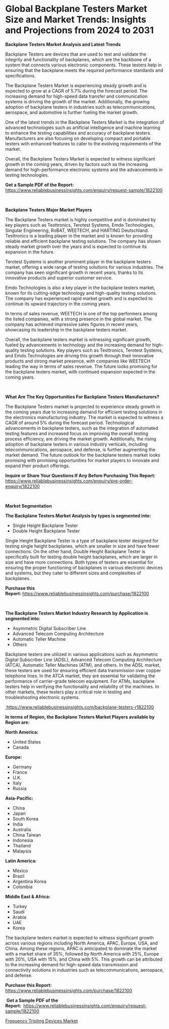 <p><h1>Global Backplane Testers Market Size and Market Trends: Insights and Projections from 2024 to 2031</h1></p><p><strong>Backplane Testers Market Analysis and Latest Trends</strong></p>
<p><p>Backplane Testers are devices that are used to test and validate the integrity and functionality of backplanes, which are the backbone of a system that connects various electronic components. These testers help in ensuring that the backplane meets the required performance standards and specifications.</p><p>The Backplane Testers Market is experiencing steady growth and is expected to grow at a CAGR of 5.7% during the forecast period. The increasing demand for high-speed data transfer and communication systems is driving the growth of the market. Additionally, the growing adoption of backplane testers in industries such as telecommunications, aerospace, and automotive is further fueling the market growth.</p><p>One of the latest trends in the Backplane Testers Market is the integration of advanced technologies such as artificial intelligence and machine learning to enhance the testing capabilities and accuracy of backplane testers. Manufacturers are also focusing on developing compact and portable testers with enhanced features to cater to the evolving requirements of the market.</p><p>Overall, the Backplane Testers Market is expected to witness significant growth in the coming years, driven by factors such as the increasing demand for high-performance electronic systems and the advancements in testing technologies.</p></p>
<p><strong>Get a Sample PDF of the Report:&nbsp;</strong> <a href="https://www.reliablebusinessinsights.com/enquiry/request-sample/1822100">https://www.reliablebusinessinsights.com/enquiry/request-sample/1822100</a></p>
<p>&nbsp;</p>
<p><strong>Backplane Testers Major Market Players</strong></p>
<p><p>The Backplane Testers market is highly competitive and is dominated by key players such as Testtronics, Terotest Systems, Emdo Technologies, Singular Engineering, RoBAT, WEETECH, and HARTING Deutschland. Testtronics is a leading player in the market and is known for providing reliable and efficient backplane testing solutions. The company has shown steady market growth over the years and is expected to continue its expansion in the future.</p><p>Terotest Systems is another prominent player in the backplane testers market, offering a wide range of testing solutions for various industries. The company has seen significant growth in recent years, thanks to its innovative products and superior customer service.</p><p>Emdo Technologies is also a key player in the backplane testers market, known for its cutting-edge technology and high-quality testing solutions. The company has experienced rapid market growth and is expected to continue its upward trajectory in the coming years.</p><p>In terms of sales revenue, WEETECH is one of the top performers among the listed companies, with a strong presence in the global market. The company has achieved impressive sales figures in recent years, showcasing its leadership in the backplane testers market.</p><p>Overall, the backplane testers market is witnessing significant growth, fueled by advancements in technology and the increasing demand for high-quality testing solutions. Key players such as Testtronics, Terotest Systems, and Emdo Technologies are driving this growth through their innovative products and strong market presence, with companies like WEETECH leading the way in terms of sales revenue. The future looks promising for the backplane testers market, with continued expansion expected in the coming years.</p></p>
<p>&nbsp;</p>
<p><strong>What Are The Key Opportunities For Backplane Testers Manufacturers?</strong></p>
<p><p>The Backplane Testers market is projected to experience steady growth in the coming years due to increasing demand for efficient testing solutions in the electronics manufacturing industry. The market is expected to witness a CAGR of around 5% during the forecast period. Technological advancements in backplane testers, such as the integration of automated testing features and increased focus on improving the overall testing process efficiency, are driving the market growth. Additionally, the rising adoption of backplane testers in various industry verticals, including telecommunications, aerospace, and defense, is further augmenting the market demand. The future outlook for the backplane testers market looks promising with promising opportunities for market players to innovate and expand their product offerings.</p></p>
<p><strong>Inquire or Share Your Questions If Any Before Purchasing This Report:</strong> <a href="https://www.reliablebusinessinsights.com/enquiry/pre-order-enquiry/1822100">https://www.reliablebusinessinsights.com/enquiry/pre-order-enquiry/1822100</a></p>
<p>&nbsp;</p>
<p><strong>Market Segmentation</strong></p>
<p><strong>The Backplane Testers Market Analysis by types is segmented into:</strong></p>
<p><ul><li>Single Height Backplane Tester</li><li>Double Height Backplane Tester</li></ul></p>
<p><p>Single Height Backplane Tester is a type of backplane tester designed for testing single height backplanes, which are smaller in size and have fewer connections. On the other hand, Double Height Backplane Tester is specifically built for testing double height backplanes, which are larger in size and have more connections. Both types of testers are essential for ensuring the proper functioning of backplanes in various electronic devices and systems, but they cater to different sizes and complexities of backplanes.</p></p>
<p><strong>Purchase this Report:&nbsp;</strong><a href="https://www.reliablebusinessinsights.com/purchase/1822100">https://www.reliablebusinessinsights.com/purchase/1822100</a></p>
<p>&nbsp;</p>
<p><strong>The Backplane Testers Market Industry Research by Application is segmented into:</strong></p>
<p><ul><li>Asymmetric Digital Subscriber Line</li><li>Advanced Telecom Computing Architecture</li><li>Automatic Teller Machine</li><li>Others</li></ul></p>
<p><p>Backplane testers are utilized in various applications such as Asymmetric Digital Subscriber Line (ADSL), Advanced Telecom Computing Architecture (ATCA), Automatic Teller Machines (ATM), and others. In the ADSL market, these testers are used for ensuring efficient data transmission over copper telephone lines. In the ATCA market, they are essential for validating the performance of carrier-grade telecom equipment. For ATMs, backplane testers help in verifying the functionality and reliability of the machines. In other markets, these testers play a critical role in testing and troubleshooting electronic systems.</p></p>
<p><a href="https://www.reliablebusinessinsights.com/backplane-testers-r1822100">&nbsp;https://www.reliablebusinessinsights.com/backplane-testers-r1822100</a></p>
<p><strong>In terms of Region, the Backplane Testers Market Players available by Region are:</strong></p>
<p>
    <p> <strong> North America: </strong>
        <ul>
            <li>United States</li>
            <li>Canada</li>
        </ul>
        </p> 
    <p> <strong> Europe: </strong>
        <ul>
            <li>Germany</li>
            <li>France</li>
            <li>U.K.</li>
            <li>Italy</li>
            <li>Russia</li>
        </ul>
        </p> 
    <p> <strong> Asia-Pacific: </strong>
        <ul>
            <li>China</li>
            <li>Japan</li>
            <li>South Korea</li>
            <li>India</li>
            <li>Australia</li>
            <li>China Taiwan</li>
            <li>Indonesia</li>
            <li>Thailand</li>
            <li>Malaysia</li>
        </ul>
        </p> 
    <p> <strong> Latin America: </strong>
        <ul>
            <li>Mexico</li>
            <li>Brazil</li>
            <li>Argentina Korea</li>
            <li>Colombia</li>
        </ul>
        </p> 
    <p> <strong> Middle East & Africa: </strong>
        <ul>
            <li>Turkey</li>
            <li>Saudi</li>
            <li>Arabia</li>
            <li>UAE</li>
            <li>Korea</li>
        </ul>
    </p>
    </p>
<p><p>The backplane testers market is expected to witness significant growth across various regions including North America, APAC, Europe, USA, and China. Among these regions, APAC is anticipated to dominate the market with a market share of 35%, followed by North America with 25%, Europe with 20%, USA with 15%, and China with 5%. This growth can be attributed to the increasing demand for high-speed data transmission and connectivity solutions in industries such as telecommunications, aerospace, and defense.</p></p>
<p><strong>Purchase this Report: </strong><a href="https://www.reliablebusinessinsights.com/purchase/1822100">https://www.reliablebusinessinsights.com/purchase/1822100</a></p>
<p>&nbsp;<strong>Get a Sample PDF of the Report:&nbsp;&nbsp;</strong><a href="https://www.reliablebusinessinsights.com/enquiry/request-sample/1822100">https://www.reliablebusinessinsights.com/enquiry/request-sample/1822100</a></p>
<p><strong></strong></p>
<p><p><a href="https://github.com/nettieBoyle39/Market-Research-Report-List-1/blob/main/frequency-tripling-devices-market.md">Frequency Tripling Devices Market</a></p></p>
